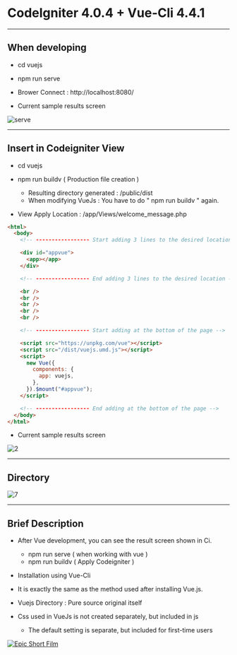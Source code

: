 # CodeIgniter 4.0.4 + Vue-Cli 4.4.1

---

## When developing

- cd vuejs

- npm run serve

- Brower Connect : http://localhost:8080/

- Current sample results screen

![serve](https://user-images.githubusercontent.com/15817249/83961216-fa562b00-a8cb-11ea-8bda-4122ecefc891.jpg)

---

## Insert in Codeigniter View

- cd vuejs

- npm run buildv ( Production file creation  )

  - Resulting directory generated : /public/dist
  - When modifying VueJs : You have to do " npm run buildv " again.

- View Apply Location : /app/Views/welcome_message.php

```html
<html>
  <body>
    <!-- ----------------- Start adding 3 lines to the desired location -->

    <div id="appvue">
      <app></app>
    </div>

    <!-- ----------------- End adding 3 lines to the desired location -->

    <br />
    <br />
    <br />
    <br />
    <br />

    <!-- ----------------- Start adding at the bottom of the page -->

    <script src="https://unpkg.com/vue"></script>
    <script src="/dist/vuejs.umd.js"></script>
    <script>
      new Vue({
        components: {
          app: vuejs,
        },
      }).$mount("#appvue");
    </script>

    <!-- ----------------- End adding at the bottom of the page -->
  </body>
</html>
```

- Current sample results screen

![2](https://user-images.githubusercontent.com/15817249/83961228-13f77280-a8cc-11ea-8851-93a49fa438a0.jpg)

---

## Directory

![7](https://user-images.githubusercontent.com/15817249/83961830-0d6bf980-a8d2-11ea-9059-c6ccc485e5fc.jpg)

---

## Brief Description

- After Vue development, you can see the result screen shown in Ci.

  - npm run serve ( when working with vue )
  - npm run buildv ( Apply Codeigniter )

- Installation using Vue-Cli

- It is exactly the same as the method used after installing Vue.js.

- Vuejs Directory : Pure source original itself

- Css used in VueJs is not created separately, but included in js

  - The default setting is separate, but included for first-time users


[![Epic Short Film](https://img.youtube.com/vi/lMj4APUZ1oU/0.jpg)](https://www.youtube.com/watch?v=lMj4APUZ1oU?t=0s "REMEMBERING THE FALLEN")


